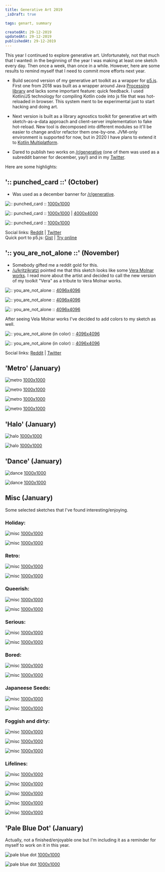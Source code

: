 ```yaml
---
title: Generative Art 2019
_isDraft: true

tags: genart, summary

createdAt: 29-12-2019
updatedAt: 29-12-2019
publishedAt: 29-12-2019
---
```




This year I continued to explore generative art. Unfortunately, not that much that I wanted: in the beginning of the year I was making at least one sketch every day. Then once a week, than once in a while. However, here are some results to remind myself that I need to commit more efforts next year.

- Build second version of my generative art toolkit as a wrapper for [p5.js](https://p5js.org/). First one from 2018 was built as a wrapper around Java [Processing library](https://mvnrepository.com/artifact/org.processing) and lacks some important feature: quick feedback. I used Kotlin/JS technology for compiling Kotlin code into js file that was hot-reloaded in browser. This system ment to be experimental just to start hacking and doing art.

- Next version is built as a library agnostics toolkit for generative art with sketch-as-a-data approach and client-server implementation to fake hot-reload. New tool is decomposed into different modules so it'll be easier to change and/or refactor them one-by-one. JVM-only environment is supported for now, but in 2020 I have plans to extend it to [Kotlin Multiplatform](https://kotlinlang.org/docs/reference/multiplatform.html).

- Dared to publish two works on [/r/generative](https://www.reddit.com/r/generative/comments/) (one of them was used as a subreddit banner for december, yay!) and in my [Twitter](https://twitter.com/DeadArtSpace/).



Here are some highlights:


## ':: punched_card ::' (October)

  - Was used as a december banner for [/r/generative](https://www.reddit.com/r/generative/comments/). 

![:: punched_card ::](/assets/images/genart/2019/preview/1571849318396_sketch-recursive-division_seed-1830934732244324871.png)
[1000x1000](/assets/images/genart/2019/1571849318396_sketch-recursive-division_seed-1830934732244324871.png)

![:: punched_card ::](/assets/images/genart/2019/preview/1571850848915_sketch-recursive-division_seed-2259641740838331946.png)
[1000x1000](/assets/images/genart/2019/1571850848915_sketch-recursive-division_seed-2259641740838331946.png) | [4000x4000](/assets/images/genart/2019/1571936916964_sketch-recursive-division_size-4000x4000_seed-2259641740838331946.png) 

![:: punched_card ::](/assets/images/genart/2019/preview/1571850819574_sketch-recursive-division_seed-4094151540184327641.png)
[1000x1000](/assets/images/genart/2019/1571850819574_sketch-recursive-division_seed-4094151540184327641.png)

Social links: [Reddit](https://www.reddit.com/r/generative/comments/dm24yw/punched_card/) | [Twitter](https://twitter.com/DeadArtSpace/status/1187057379394904070)  
Quick port to p5.js: [Gist](https://gist.github.com/dector/e3891c91230963c3cb347b7b6a64c0cd) | [Try online](https://editor.p5js.org/dector/sketches/mDzY1uL-s)


## ':: you_are_not_alone ::' (November)

  - Somebody gifted me a reddit gold for this.
  - [/u/kritzikratzi](https://www.reddit.com/user/kritzikratzi/) pointed me that this sketch looks like some [Vera Molnar](http://www.veramolnar.com/) [works](http://dam.org/artists/phase-one/vera-molnar/artworks-bodies-of-work/-des-ordres). I read more about the artist and decided to call the new version of my toolkit "Vera" as a tribute to Vera Molnar works.

![:: you_are_not_alone ::](/assets/images/genart/2019/preview/1572787307978_sketch-rect-in-rect_size-4096x4096_seed-6209148602368155160.png)
[4096x4096](/assets/images/genart/2019/1572787307978_sketch-rect-in-rect_size-4096x4096_seed-6209148602368155160.png)

![:: you_are_not_alone ::](/assets/images/genart/2019/preview/1572787367534_sketch-rect-in-rect_size-4096x4096_seed-230673454365856418.png)
[4096x4096](/assets/images/genart/2019/1572787367534_sketch-rect-in-rect_size-4096x4096_seed-230673454365856418.png)

![:: you_are_not_alone ::](/assets/images/genart/2019/preview/1572787375252_sketch-rect-in-rect_size-4096x4096_seed-5596530816915542835.png)
[4096x4096](/assets/images/genart/2019/1572787375252_sketch-rect-in-rect_size-4096x4096_seed-5596530816915542835.png)

After seeing Vela Molnar works I've decided to add colors to my sketch as well.

![:: you_are_not_alone (in color) ::](/assets/images/genart/2019/preview/1572872407494_sketch-rect-in-rect_size-4096x4096_seed-1475474048769656060.png)
[4096x4096](/assets/images/genart/2019/1572872407494_sketch-rect-in-rect_size-4096x4096_seed-1475474048769656060.png)

![:: you_are_not_alone (in color) ::](/assets/images/genart/2019/preview/1572870739514_sketch-rect-in-rect_size-4096x4096_seed-2607539183903058365.png)
[4096x4096](/assets/images/genart/2019/1572870739514_sketch-rect-in-rect_size-4096x4096_seed-2607539183903058365.png)

Social links: [Reddit](https://www.reddit.com/r/generative/comments/dr0flc/you_are_not_alone/) | [Twitter](https://twitter.com/DeadArtSpace/status/1190985302170578944)


## 'Metro' (January)

![metro](/assets/images/genart/2019/preview/subway_map_1546465558323_7394277186490944524.png)
[1000x1000](/assets/images/genart/2019/subway_map_1546465558323_7394277186490944524.png)

![metro](/assets/images/genart/2019/preview/subway_map_1546465147635_8161923968296921698.png)
[1000x1000](/assets/images/genart/2019/subway_map_1546465147635_8161923968296921698.png)

![metro](/assets/images/genart/2019/preview/subway_map_1546465269716_3986300554021043438.png)
[1000x1000](/assets/images/genart/2019/subway_map_1546465269716_3986300554021043438.png)

![metro](/assets/images/genart/2019/preview/subway_map_1546465202347_5372819032198300927.png)
[1000x1000](/assets/images/genart/2019/subway_map_1546465202347_5372819032198300927.png)


## 'Halo' (January)

![halo](/assets/images/genart/2019/preview/1572297904905_sketch-tiled-circles_size-1000x1000_seed-2921357078872822074.png)
[1000x1000](/assets/images/genart/2019/1572297904905_sketch-tiled-circles_size-1000x1000_seed-2921357078872822074.png)

![halo](/assets/images/genart/2019/preview/1572298082700_sketch-tiled-circles_size-1000x1000_seed-1787019638370058855.png)
[1000x1000](/assets/images/genart/2019/1572298082700_sketch-tiled-circles_size-1000x1000_seed-1787019638370058855.png)


## 'Dance' (January)

![dance](/assets/images/genart/2019/preview/the-journey_level2_1551217575857_seed=8149540946545850222_frame=0.png)
[1000x1000](/assets/images/genart/2019/the-journey_level2_1551217575857_seed=8149540946545850222_frame=0.png)

![dance](/assets/images/genart/2019/preview/the-journey_level2_1551217589220_seed=5828894004433093853_frame=0.png)
[1000x1000](/assets/images/genart/2019/the-journey_level2_1551217589220_seed=5828894004433093853_frame=0.png)


## Misc (January)

Some selected sketches that I've found interesting/enjoying.

### Holiday:

![misc](/assets/images/genart/2019/preview/the-journey_level_1546528602028_seed=6678532795052310160_frame=0.png)
[1000x1000](/assets/images/genart/2019/the-journey_level_1546528602028_seed=6678532795052310160_frame=0.png)

![misc](/assets/images/genart/2019/preview/the-journey_level_1546528589869_seed=1809325924727393411_frame=0.png)
[1000x1000](/assets/images/genart/2019/the-journey_level_1546528589869_seed=1809325924727393411_frame=0.png)

### Retro:

![misc](/assets/images/genart/2019/preview/the-journey_level2_1546607095048_seed=4197919985612885160_frame=0.png)
[1000x1000](/assets/images/genart/2019/the-journey_level2_1546607095048_seed=4197919985612885160_frame=0.png)

![misc](/assets/images/genart/2019/preview/the-journey_level2_1546607047898_seed=7374388354773035456_frame=0.png)
[1000x1000](/assets/images/genart/2019/the-journey_level2_1546607047898_seed=7374388354773035456_frame=0.png)

### Queerish:

![misc](/assets/images/genart/2019/preview/the-journey_level2_1546729865106_seed=4215723583212726314_frame=0.png)
[1000x1000](/assets/images/genart/2019/the-journey_level2_1546729865106_seed=4215723583212726314_frame=0.png)

![misc](/assets/images/genart/2019/preview/the-journey_level2_1546729855043_seed=582595339294778710_frame=0.png)
[1000x1000](/assets/images/genart/2019/the-journey_level2_1546729855043_seed=582595339294778710_frame=0.png)

### Serious:

![misc](/assets/images/genart/2019/preview/the-journey_level2_1546729815658_seed=3449580376696589595_frame=0.png)
[1000x1000](/assets/images/genart/2019/the-journey_level2_1546729815658_seed=3449580376696589595_frame=0.png)

![misc](/assets/images/genart/2019/preview/the-journey_level2_1546729785399_seed=5541583782715104277_frame=0.png)
[1000x1000](/assets/images/genart/2019/the-journey_level2_1546729785399_seed=5541583782715104277_frame=0.png)

### Bored:

![misc](/assets/images/genart/2019/preview/the-journey_level2_1546729620991_seed=3671175087226888140_frame=0.png)
[1000x1000](/assets/images/genart/2019/the-journey_level2_1546729620991_seed=3671175087226888140_frame=0.png)

![misc](/assets/images/genart/2019/preview/the-journey_level2_1546729501547_seed=3988814109012149212_frame=0.png)
[1000x1000](/assets/images/genart/2019/the-journey_level2_1546729501547_seed=3988814109012149212_frame=0.png)

### Japaneese Seeds:

![misc](/assets/images/genart/2019/preview/the-journey_level2_1546518911870_6569299194847595098.png)
[1000x1000](/assets/images/genart/2019/the-journey_level2_1546518911870_6569299194847595098.png)

![misc](/assets/images/genart/2019/preview/the-journey_level2_1546518918975_8475100307337518790.png)
[1000x1000](/assets/images/genart/2019/the-journey_level2_1546518918975_8475100307337518790.png)

### Foggish and dirty:

![misc](/assets/images/genart/2019/preview/the-journey_level2_1546520321950_4113808605197703542.png)
[1000x1000](/assets/images/genart/2019/the-journey_level2_1546520321950_4113808605197703542.png)

![misc](/assets/images/genart/2019/preview/the-journey_level2_1546520385085_451641666750486584.png)
[1000x1000](/assets/images/genart/2019/the-journey_level2_1546520385085_451641666750486584.png)

![misc](/assets/images/genart/2019/preview/the-journey_level2_1546520345597_2092031740137583791.png)
[1000x1000](/assets/images/genart/2019/the-journey_level2_1546520345597_2092031740137583791.png)

### Lifelines:

![misc](/assets/images/genart/2019/preview/the-journey_level2_1546520693051_9112155303843212074.png)
[1000x1000](/assets/images/genart/2019/the-journey_level2_1546520693051_9112155303843212074.png)

![misc](/assets/images/genart/2019/preview/the-journey_level2_1546526031937_4318891865363529854.png)
[1000x1000](/assets/images/genart/2019/the-journey_level2_1546526031937_4318891865363529854.png)

![misc](/assets/images/genart/2019/preview/the-journey_level2_1546526015801_3779688345583205461.png)
[1000x1000](/assets/images/genart/2019/the-journey_level2_1546526015801_3779688345583205461.png)


![misc](/assets/images/genart/2019/preview/the-journey_level2_1546526011018_8681613396982392618.png)
[1000x1000](/assets/images/genart/2019/the-journey_level2_1546526011018_8681613396982392618.png)

![misc](/assets/images/genart/2019/preview/the-journey_level2_1546526029453_3501944425703685030.png)
[1000x1000](/assets/images/genart/2019/the-journey_level2_1546526029453_3501944425703685030.png)


## 'Pale Blue Dot' (January)

Actually, not a finished/enjoyable one but I'm including it as a reminder for myself to work on it in this year.

![pale blue dot](/assets/images/genart/2019/preview/words_1560466962848_seed=6061528824372289014_frame=0.png)
[1000x1000](/assets/images/genart/2019/words_1560466962848_seed=6061528824372289014_frame=0.png)

![pale blue dot](/assets/images/genart/2019/preview/words_1560467807674_seed=8921365455440488252_frame=0.png)
[1000x1000](/assets/images/genart/2019/words_1560467807674_seed=8921365455440488252_frame=0.png)

